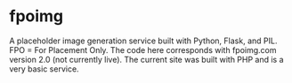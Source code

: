 fpoimg
======

A placeholder image generation service built with Python, Flask, and PIL. FPO = For Placement Only. The code here corresponds with fpoimg.com version 2.0 (not currently live). The current site was built with PHP and is a very basic service.
